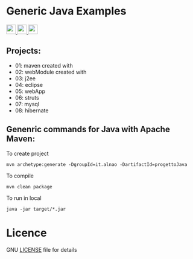 # Generic Java Examples

<a href="https://www.alnao.it/javaee/"> 
        <img src="https://img.shields.io/badge/alnao-.it-blue?logo=amazoncloudwatch&logoColor=A6C9E2" height="25px">
        <img src="https://img.shields.io/badge/Java-ED8B00?style=plastic&logo=openjdk&logoColor=white" height="25px"/>
        <img src="https://img.shields.io/badge/SpringBoot-6DB33F?style=plastic&logo=SpringBoot&logoColor=white" height="25px" />
</a>

## Projects:

- 01: maven created with 
- 02: webModule created with 
- 03: j2ee 
- 04: eclipse 
- 05: webApp
- 06: struts 
- 07: mysql
- 08: hibernate


## Genenric commands for Java with Apache Maven:
 
To create project
 
```
mvn archetype:generate -DgroupId=it.alnao -DartifactId=progettoJava
```

To compile
 
```
mvn clean package
```

To run in local

```
java -jar target/*.jar

```

# Licence
GNU <a href="https://github.com/alnao/JavaExamples/blob/master/LICENSE">LICENSE</a> file for details

